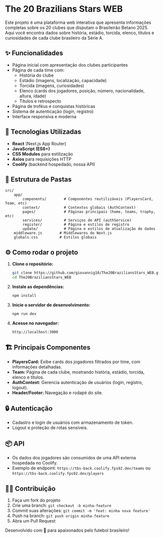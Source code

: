 # The 20 Brazilians Stars WEB

Este projeto é uma plataforma web interativa que apresenta informações completas sobre os 20 clubes que disputam o Brasileirão Betano 2025. Aqui você encontra dados sobre história, estádio, torcida, elenco, títulos e curiosidades de cada clube brasileiro da Série A.

## ✨ Funcionalidades

- Página inicial com apresentação dos clubes participantes
- Página de cada time com:
    - História do clube
    - Estádio (imagens, localização, capacidade)
    - Torcida (imagens, curiosidades)
    - Elenco (cards dos jogadores, posição, número, nacionalidade, altura, idade)
    - Títulos e retrospecto
- Página de troféus e conquistas históricas
- Sistema de autenticação (login, registro)
- Interface responsiva e moderna

## 🚀 Tecnologias Utilizadas

- **React** (Next.js App Router)
- **JavaScript (ES6+)**
- **CSS Modules** para estilização
- **Axios** para requisições HTTP
- **Coolify** (backend hospedado, nossa API)

## 📁 Estrutura de Pastas

```
src/
    app/
        components/        # Componentes reutilizáveis (PlayersCard, Team, etc)
        context/           # Contextos globais (AuthContext)
        pages/             # Páginas principais (home, teams, trophy, etc)
        services/          # Serviços de API (authService)
        register/          # Página e estilos de registro
        update/            # Página e estilos de atualização de dados
    middleware.js        # Middlewares do Next.js
    globals.css          # Estilos globais
```

## ⚙️ Como rodar o projeto

1. **Clone o repositório:**
     ```bash
     git clone https://github.com/giovannig10/The20BraziliansStars_WEB.git
     cd The20BraziliansStars_WEB
     ```

2. **Instale as dependências:**
     ```bash
     npm install
     ```

3. **Inicie o servidor de desenvolvimento:**
     ```bash
     npm run dev
     ```

4. **Acesse no navegador:**
     ```
     http://localhost:3000
     ```

## 🏗️ Principais Componentes

- **PlayersCard:** Exibe cards dos jogadores filtrados por time, com informações detalhadas.
- **Team:** Página de cada clube, mostrando história, estádio, torcida, elenco e títulos.
- **AuthContext:** Gerencia autenticação de usuários (login, registro, logout).
- **Header/Footer:** Navegação e rodapé do site.

## 🔒 Autenticação

- Cadastro e login de usuários com armazenamento de token.
- Logout e proteção de rotas sensíveis.

## 📦 API

- Os dados dos jogadores são consumidos de uma API externa hospedada no Coolify.
- Exemplo de endpoint: `https://tbs-back.coolify.fps92.dev/teams` ou `https://tbs-back.coolify.fps92.dev/players`

## 👨‍💻 Contribuição

1. Faça um fork do projeto
2. Crie uma branch: `git checkout -b minha-feature`
3. Commit suas alterações: `git commit -m 'feat: minha nova feature'`
4. Push na branch: `git push origin minha-feature`
5. Abra um Pull Request

Desenvolvido com 💙 para apaixonados pelo futebol brasileiro!